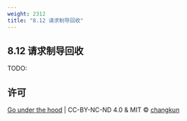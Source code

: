 ```yaml
---
weight: 2312
title: "8.12 请求制导回收"
---
```


## 8.12 请求制导回收

TODO: 

## 许可

[Go under the hood](https://github.com/changkun/go-under-the-hood) | CC-BY-NC-ND 4.0 & MIT &copy; [changkun](https://changkun.de)
